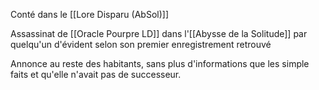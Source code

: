Conté dans le [[Lore Disparu (AbSol)]]

Assassinat de [[Oracle Pourpre LD]] dans l'[[Abysse de la Solitude]] par quelqu'un d'évident selon son premier enregistrement retrouvé

Annonce au reste des habitants, sans plus d'informations que les simple faits et qu'elle n'avait pas de successeur.